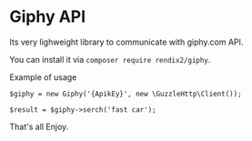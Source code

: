 Giphy API
=================

Its very lighweight library to communicate with giphy.com API.

You can install it via `composer require rendix2/giphy`.

Example of usage 

`$giphy = new Giphy('{ApikEy}', new \GuzzleHttp\Client());`

`$result = $giphy->serch('fast car');`

That's all Enjoy.



